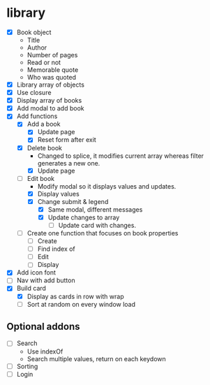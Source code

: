 # library

- [x] Book object
	- Title
	- Author
	- Number of pages
	- Read or not
	- Memorable quote
	- Who was quoted
- [x] Library array of objects
- [x] Use closure
- [x] Display array of books
- [x] Add modal to add book
- [x] Add functions
	- [x] Add a book
		- [x] Update page
		- [x] Reset form after exit
	- [x] Delete book
		- Changed to splice, it modifies current array whereas filter generates a new one.
		- [x] Update page
	- [ ] Edit book
		- Modify modal so it displays values and updates.
		- [x] Display values
		- [x] Change submit & legend
			- [x] Same modal, different messages
			- [x] Update changes to array
				- [ ] Update card with changes.
	- [ ] Create one function that focuses on book properties
		- [ ] Create
		- [ ] Find index of
		- [ ] Edit
		- [ ] Display

- [x] Add icon font
- [ ] Nav with add button
- [x] Build card
	- [x] Display as cards in row with wrap
	- [ ] Sort at random on every window load

## Optional addons
- [ ] Search
	- Use indexOf
	- Search multiple values, return on each keydown
- [ ] Sorting
- [ ] Login
